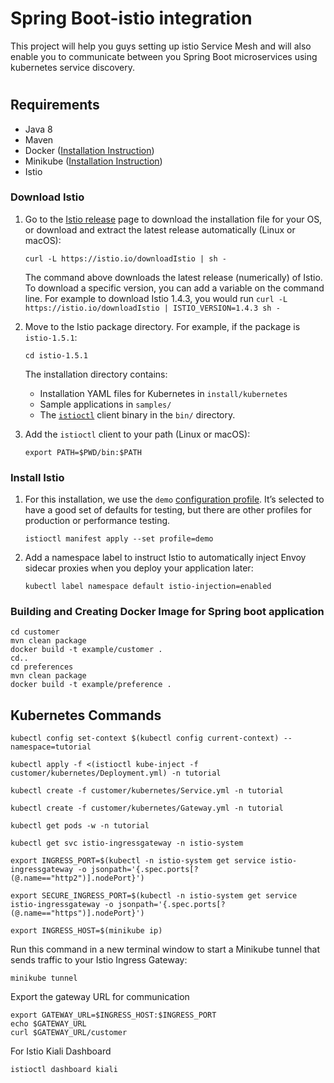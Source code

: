 # Spring Boot-istio integration

This project will help you guys setting up istio Service Mesh and will also enable you to communicate between you Spring Boot microservices using kubernetes service discovery.
#
## Requirements

 - Java 8
 - Maven
 - Docker ([Installation Instruction](https://www.docker.com/products/docker-desktop))
 - Minikube ([Installation Instruction](https://kubernetes.io/docs/tasks/tools/install-minikube/))
 - Istio 
 
 ### Download Istio[](https://istio.io/docs/setup/getting-started/#download)

1.  Go to the  [Istio release](https://github.com/istio/istio/releases/tag/1.5.1)  page to download the installation file for your OS, or download and extract the latest release automatically (Linux or macOS):
    
    ```
    curl -L https://istio.io/downloadIstio | sh -
    ```
    
    The command above downloads the latest release (numerically) of Istio. To download a specific version, you can add a variable on the command line. For example to download Istio 1.4.3, you would run  `curl -L https://istio.io/downloadIstio | ISTIO_VERSION=1.4.3 sh -`
    
2.  Move to the Istio package directory. For example, if the package is  `istio-1.5.1`:
    
    ```
    cd istio-1.5.1
    ```
    
    The installation directory contains:
    
    -   Installation YAML files for Kubernetes in  `install/kubernetes`
    -   Sample applications in  `samples/`
    -   The  [`istioctl`](https://istio.io/docs/reference/commands/istioctl)  client binary in the  `bin/`  directory.
3.  Add the  `istioctl`  client to your path (Linux or macOS):
    
    ```
    export PATH=$PWD/bin:$PATH
    ```
    

### Install Istio[](https://istio.io/docs/setup/getting-started/#install)

1.  For this installation, we use the  `demo`  [configuration profile](https://istio.io/docs/setup/additional-setup/config-profiles/). It’s selected to have a good set of defaults for testing, but there are other profiles for production or performance testing.
    
    ```
    istioctl manifest apply --set profile=demo
    ```
    
2.  Add a namespace label to instruct Istio to automatically inject Envoy sidecar proxies when you deploy your application later:
    
    ```
    kubectl label namespace default istio-injection=enabled
    ```
 
 
### Building and Creating Docker Image for Spring boot application
		

    cd customer
	mvn clean package
	docker build -t example/customer .
	cd..
	cd preferences
	mvn clean package
	docker build -t example/preference . 

## Kubernetes Commands 
	kubectl config set-context $(kubectl config current-context) --namespace=tutorial
	
	kubectl apply -f <(istioctl kube-inject -f customer/kubernetes/Deployment.yml) -n tutorial
	
	kubectl create -f customer/kubernetes/Service.yml -n tutorial
	
	kubectl create -f customer/kubernetes/Gateway.yml -n tutorial
	
	kubectl get pods -w -n tutorial
	
	kubectl get svc istio-ingressgateway -n istio-system
	
	export INGRESS_PORT=$(kubectl -n istio-system get service istio-ingressgateway -o jsonpath='{.spec.ports[?(@.name=="http2")].nodePort}')
	
	export SECURE_INGRESS_PORT=$(kubectl -n istio-system get service istio-ingressgateway -o jsonpath='{.spec.ports[?(@.name=="https")].nodePort}')
	
	export INGRESS_HOST=$(minikube ip)



Run this command in a new terminal window to start a Minikube tunnel that sends traffic to your Istio Ingress Gateway:

	minikube tunnel

Export the gateway URL for communication

	export GATEWAY_URL=$INGRESS_HOST:$INGRESS_PORT
	echo $GATEWAY_URL
	curl $GATEWAY_URL/customer

For Istio Kiali Dashboard
	
	istioctl dashboard kiali
